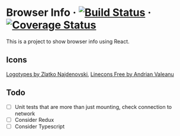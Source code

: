 # Browser Info · [![Build Status](https://travis-ci.org/aaronsaray/browser-info.svg?branch=master)](https://travis-ci.org/aaronsaray/browser-info) · [![Coverage Status](https://coveralls.io/repos/github/aaronsaray/browser-info/badge.svg?branch=master)](https://coveralls.io/github/aaronsaray/browser-info?branch=master)

This is a project to show browser info using React.

## Icons

[Logotypes by Zlatko Najdenovski](https://www.iconfinder.com/iconsets/logotypes),
[Linecons Free by Andrian Valeanu](https://www.iconfinder.com/iconsets/linecons-free-vector-icons-pack)

## Todo

- [ ] Unit tests that are more than just mounting, check connection to network
- [ ] Consider Redux
- [ ] Consider Typescript
